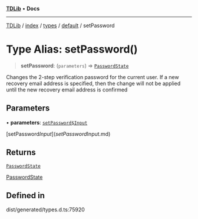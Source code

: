 [**TDLib**](../../../../../../README.md) • **Docs**

***

[TDLib](../../../../../../modules.md) / [index](../../../../../README.md) / [types](../../../README.md) / [default](../README.md) / setPassword

# Type Alias: setPassword()

> **setPassword**: (`parameters`) => [`PasswordState`](PasswordState-1.md)

Changes the 2-step verification password for the current user. If a new recovery email address is specified, then the change will not be applied until the new recovery email address is confirmed

## Parameters

• **parameters**: [`setPassword$Input`](setPassword$Input.md)

[setPassword$Input](setPassword$Input.md)

## Returns

[`PasswordState`](PasswordState-1.md)

[PasswordState](PasswordState-1.md)

## Defined in

dist/generated/types.d.ts:75920
